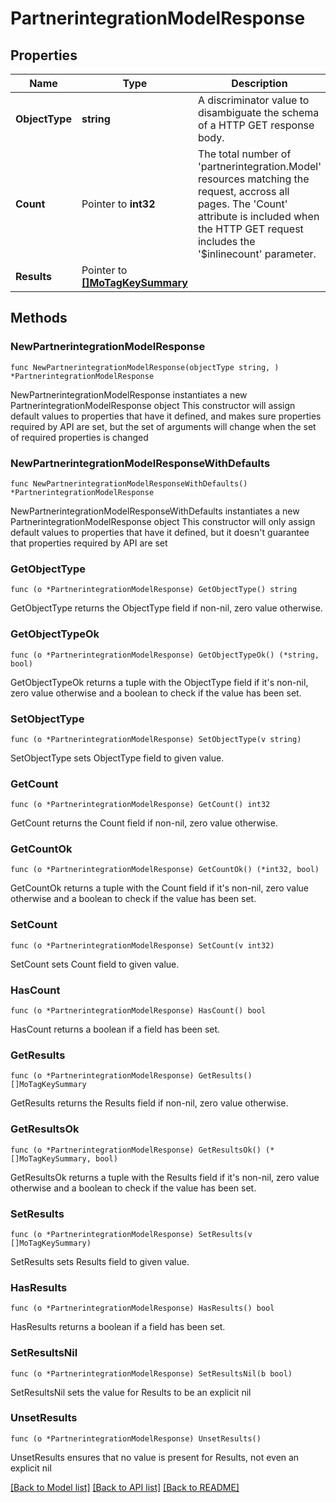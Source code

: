 # PartnerintegrationModelResponse

## Properties

Name | Type | Description | Notes
------------ | ------------- | ------------- | -------------
**ObjectType** | **string** | A discriminator value to disambiguate the schema of a HTTP GET response body. | 
**Count** | Pointer to **int32** | The total number of &#39;partnerintegration.Model&#39; resources matching the request, accross all pages. The &#39;Count&#39; attribute is included when the HTTP GET request includes the &#39;$inlinecount&#39; parameter. | [optional] 
**Results** | Pointer to [**[]MoTagKeySummary**](MoTagKeySummary.md) |  | [optional] 

## Methods

### NewPartnerintegrationModelResponse

`func NewPartnerintegrationModelResponse(objectType string, ) *PartnerintegrationModelResponse`

NewPartnerintegrationModelResponse instantiates a new PartnerintegrationModelResponse object
This constructor will assign default values to properties that have it defined,
and makes sure properties required by API are set, but the set of arguments
will change when the set of required properties is changed

### NewPartnerintegrationModelResponseWithDefaults

`func NewPartnerintegrationModelResponseWithDefaults() *PartnerintegrationModelResponse`

NewPartnerintegrationModelResponseWithDefaults instantiates a new PartnerintegrationModelResponse object
This constructor will only assign default values to properties that have it defined,
but it doesn't guarantee that properties required by API are set

### GetObjectType

`func (o *PartnerintegrationModelResponse) GetObjectType() string`

GetObjectType returns the ObjectType field if non-nil, zero value otherwise.

### GetObjectTypeOk

`func (o *PartnerintegrationModelResponse) GetObjectTypeOk() (*string, bool)`

GetObjectTypeOk returns a tuple with the ObjectType field if it's non-nil, zero value otherwise
and a boolean to check if the value has been set.

### SetObjectType

`func (o *PartnerintegrationModelResponse) SetObjectType(v string)`

SetObjectType sets ObjectType field to given value.


### GetCount

`func (o *PartnerintegrationModelResponse) GetCount() int32`

GetCount returns the Count field if non-nil, zero value otherwise.

### GetCountOk

`func (o *PartnerintegrationModelResponse) GetCountOk() (*int32, bool)`

GetCountOk returns a tuple with the Count field if it's non-nil, zero value otherwise
and a boolean to check if the value has been set.

### SetCount

`func (o *PartnerintegrationModelResponse) SetCount(v int32)`

SetCount sets Count field to given value.

### HasCount

`func (o *PartnerintegrationModelResponse) HasCount() bool`

HasCount returns a boolean if a field has been set.

### GetResults

`func (o *PartnerintegrationModelResponse) GetResults() []MoTagKeySummary`

GetResults returns the Results field if non-nil, zero value otherwise.

### GetResultsOk

`func (o *PartnerintegrationModelResponse) GetResultsOk() (*[]MoTagKeySummary, bool)`

GetResultsOk returns a tuple with the Results field if it's non-nil, zero value otherwise
and a boolean to check if the value has been set.

### SetResults

`func (o *PartnerintegrationModelResponse) SetResults(v []MoTagKeySummary)`

SetResults sets Results field to given value.

### HasResults

`func (o *PartnerintegrationModelResponse) HasResults() bool`

HasResults returns a boolean if a field has been set.

### SetResultsNil

`func (o *PartnerintegrationModelResponse) SetResultsNil(b bool)`

 SetResultsNil sets the value for Results to be an explicit nil

### UnsetResults
`func (o *PartnerintegrationModelResponse) UnsetResults()`

UnsetResults ensures that no value is present for Results, not even an explicit nil

[[Back to Model list]](../README.md#documentation-for-models) [[Back to API list]](../README.md#documentation-for-api-endpoints) [[Back to README]](../README.md)


